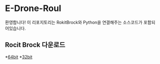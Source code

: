 # E-Drone-Roul
 
환영합니다! 이 리포지토리는 RokitBrock와 Python을 연결해주는 소스코드가 포함되어있습니다.

## Rocit Brock 다운로드

*[64bit](http://robolink.ipdisk.co.kr/publist/HDD1/download/file/RBCoDrone_win64_1.2.3.zip)
*[32bit](http://robolink.ipdisk.co.kr/publist/HDD1/download/file/RBCoDrone_win32_1.2.3.zip)
